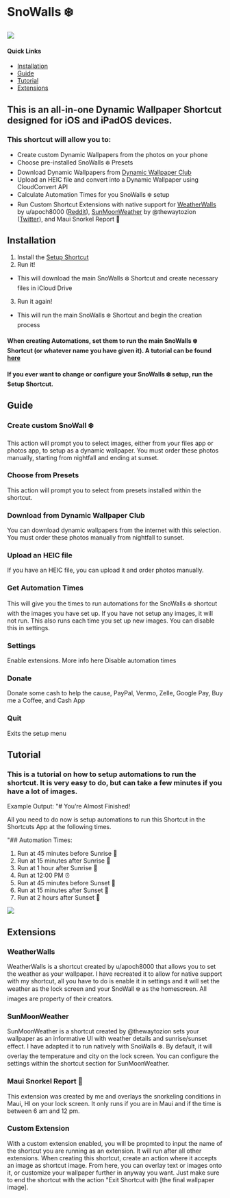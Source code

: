 # SnoWalls ❄️
<img src="/main.GIF?raw=true">

#### Quick Links
* [Installation](#Installation)
* [Guide](#Guide)
* [Tutorial](#Tutorial)
* [Extensions](#Extensions)

## This is an all-in-one Dynamic Wallpaper Shortcut designed for iOS and iPadOS devices.

### This shortcut will allow you to:
* Create custom Dynamic Wallpapers from the photos on your phone
* Choose pre-installed SnoWalls ❄️ Presets
* Download Dynamic Wallpapers from [Dynamic Wallpaper Club](https://dynamicwallpaperclub.com)
* Upload an HEIC file and convert into a Dynamic Wallpaper using CloudConvert API
* Calculate Automation Times for you SnoWalls ❄️ setup
* Run Custom Shortcut Extensions with native support for [WeatherWalls](https://routinehub.co/shortcut/8236/) by u/apoch8000 ([Reddit](http://reddit.com/u/apoch8000)), [SunMoonWeather](https://github.com/thewaytozion/widgets) by @thewaytozion ([Twitter](https://twitter.com/thewaytozion)), and Maui Snorkel Report 🤿

## Installation
1. Install the [Setup Shortcut](https://www.icloud.com/shortcuts/647a65ebe32c450aaf6b732f43e21d78)
2. Run it!
- This will download the main SnoWalls ❄️ Shortcut and create necessary files in iCloud Drive
3. Run it again!
- This will run the main SnoWalls ❄️ Shortcut and begin the creation process

#### When creating Automations, set them to run the main SnoWalls ❄️ Shortcut (or whatever name you have given it). A tutorial can be found [here](#Tutorial)
#### If you ever want to change or configure your SnoWalls ❄️ setup, run the Setup Shortcut.

## Guide
### Create custom SnoWall ❄️
This action will prompt you to select images, either from your files app or photos app, to setup as a dynamic wallpaper. You must order these photos manually, starting from nightfall and ending at sunset.
### Choose from Presets
This action will prompt you to select from presets installed within the shortcut. 
### Download from Dynamic Wallpaper Club
You can download dynamic wallpapers from the internet with this selection. You must order these photos manually from nightfall to sunset.
### Upload an HEIC file
If you have an HEIC file, you can upload it and order photos manually.
### Get Automation Times
This will give you the times to run automations for the SnoWalls ❄️ shortcut with the images you have set up. If you have not setup any images, it will not run. This also runs each time you set up new images. You can disable this in settings.
### Settings
Enable extensions. More info here
Disable automation times
### Donate
Donate some cash to help the cause, PayPal, Venmo, Zelle, Google Pay, Buy me a Coffee, and Cash App
### Quit
Exits the setup menu

## Tutorial
### This is a tutorial on how to setup automations to run the shortcut. It is very easy to do, but can take a few minutes if you have a lot of images.

Example Output:
"# You’re Almost Finished!

All you need to do now is setup automations to run this 
Shortcut in the Shortcuts App at the following times.

"## Automation Times:

1. Run at 45 minutes before Sunrise 🌄
2. Run at 15 minutes after Sunrise 🌄
3. Run at 1 hour after Sunrise 🌄 
4. Run at 12:00 PM ⏰
5. Run at 45 minutes before Sunset 🌅
6. Run at 15 minutes after Sunset 🌅
7. Run at 2 hours after Sunset 🌅  
<img src="/instructions.GIF?raw=true">

## Extensions
### WeatherWalls
WeatherWalls is a shortcut created by u/apoch8000 that allows you to set the weather as your wallpaper. I have recreated it to allow for native support with my shortcut, all you have to do is enable it in settings and it will set the weather as the lock screen and your SnoWall ❄️ as the homescreen. All images are property of their creators.
### SunMoonWeather
SunMoonWeather is a shortcut created by @thewaytozion sets your wallpaper as an informative UI with weather details and sunrise/sunset effect. I have adapted it to run natively with SnoWalls ❄️. By default, it will overlay the temperature and city on the lock screen. You can configure the settings within the shortcut section for SunMoonWeather.
### Maui Snorkel Report 🤿
This extension was created by me and overlays the snorkeling conditions in Maui, HI on your lock screen. It only runs if you are in Maui and if the time is between 6 am and 12 pm.
### Custom Extension
With a custom extension enabled, you will be propmted to input the name of the shortcut you are running as an extension. It will run after all other extensions. When creating this shortcut, create an action where it accepts an image as shortcut image. From here, you can overlay text or images onto it, or customize your wallpaper further in anyway you want. Just make sure to end the shortcut with the action "Exit Shortcut with [the final wallpaper image].

